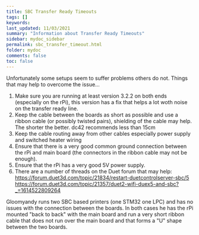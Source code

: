 ```yaml
---
title: SBC Transfer Ready Timeouts
tags: []
keywords: 
last_updated: 11/03/2021
summary: "Information about Transfer Ready Timeouts"
sidebar: mydoc_sidebar
permalink: sbc_transfer_timeout.html
folder: mydoc
comments: false
toc: false
---
```


Unfortunately some setups seem to suffer problems others do not. Things that may help to overcome the issue...

1. Make sure you are running at least version 3.2.2 on both ends (especially on the rPi), this version has a fix that helps a lot woth noise on the transfer ready line.
2. Keep the cable between the boards as short as possible and use a ribbon cable (or possibly twisted pairs), shielding of the cable may help. The shorter the better. dc42 recommends less than 15cm
3. Keep the cable routing away from other cables especially power supply and switched heater wiring
4. Ensure that there is a very good common ground connection between the rPi and main board (the connectors in the ribbon cable may not be enough).
5. Ensure that the rPi has a very good 5V power supply.
6. There are a number of threads on the Duet forum that may help: 
https://forum.duet3d.com/topic/21834/restart-duetcontrolserver-sbc/5
https://forum.duet3d.com/topic/21357/duet2-wifi-duex5-and-sbc?_=1614522809264

Gloomyandy runs two SBC based printers (one STM32 one LPC) and has no issues with the connection between the boards. In both cases he has the rPi mounted "back to back" with the main board and run a very short ribbon cable that does not run over the main board and that forms a "U" shape between the two boards. 